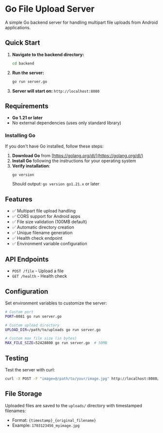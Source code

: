 # Go File Upload Server

A simple Go backend server for handling multipart file uploads from Android applications.

## Quick Start

1. **Navigate to the backend directory:**
   ```bash
   cd backend
   ```

2. **Run the server:**
   ```bash
   go run server.go
   ```

3. **Server will start on:** `http://localhost:8080`

## Requirements

- **Go 1.21 or later**
- No external dependencies (uses only standard library)

### Installing Go

If you don't have Go installed, follow these steps:

1. **Download Go** from [https://golang.org/dl/](https://golang.org/dl/)
2. **Install Go** following the instructions for your operating system
3. **Verify installation**:
   ```bash
   go version
   ```
   Should output: `go version go1.21.x` or later

## Features

- ✅ Multipart file upload handling
- ✅ CORS support for Android apps
- ✅ File size validation (100MB default)
- ✅ Automatic directory creation
- ✅ Unique filename generation
- ✅ Health check endpoint
- ✅ Environment variable configuration

## API Endpoints

- `POST /file` - Upload a file
- `GET /health` - Health check

## Configuration

Set environment variables to customize the server:

```bash
# Custom port
PORT=8081 go run server.go

# Custom upload directory
UPLOAD_DIR=/path/to/uploads go run server.go

# Custom max file size (in bytes)
MAX_FILE_SIZE=52428800 go run server.go  # 50MB
```

## Testing

Test the server with curl:

```bash
curl -X POST -F "image=@/path/to/your/image.jpg" http://localhost:8080/file
```

## File Storage

Uploaded files are saved to the `uploads/` directory with timestamped filenames:
- Format: `{timestamp}_{original_filename}`
- Example: `1703123456_myimage.jpg`
